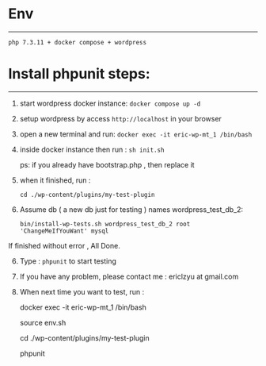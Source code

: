 # Env
---

    php 7.3.11 + docker compose + wordpress

# Install phpunit steps:
---
1. start wordpress docker instance:  `docker compose up -d`

2. setup wordpress by access ` http://localhost ` in your browser

3. open a new terminal and run:  `docker exec -it eric-wp-mt_1 /bin/bash`

4. inside docker instance then run : `sh init.sh`
    
    ps: if you already have bootstrap.php , then replace it
    
5. when it finished, run : 
    
    ` cd ./wp-content/plugins/my-test-plugin `
    
6. Assume db ( a new db just for testing ) names wordpress_test_db_2:

    `bin/install-wp-tests.sh wordpress_test_db_2 root 'ChangeMeIfYouWant' mysql`

If finished without error , All Done.

6. Type : `phpunit` to start testing


7. If you have any problem, please contact me : ericlzyu at gmail.com

8. When next time you want to test, run : 

    docker exec -it eric-wp-mt_1 /bin/bash
    
    source env.sh

    cd ./wp-content/plugins/my-test-plugin

    phpunit

